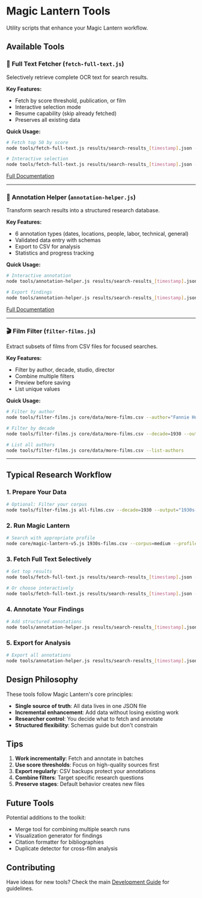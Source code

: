 # Magic Lantern Tools

Utility scripts that enhance your Magic Lantern workflow.

## Available Tools

### 📄 Full Text Fetcher (`fetch-full-text.js`)
Selectively retrieve complete OCR text for search results.

**Key Features:**
- Fetch by score threshold, publication, or film
- Interactive selection mode
- Resume capability (skip already fetched)
- Preserves all existing data

**Quick Usage:**
```bash
# Fetch top 50 by score
node tools/fetch-full-text.js results/search-results_[timestamp].json --top=50

# Interactive selection
node tools/fetch-full-text.js results/search-results_[timestamp].json --interactive
```

[Full Documentation](../docs/tools/fetch-full-text.md)

---

### 📝 Annotation Helper (`annotation-helper.js`)
Transform search results into a structured research database.

**Key Features:**
- 6 annotation types (dates, locations, people, labor, technical, general)
- Validated data entry with schemas
- Export to CSV for analysis
- Statistics and progress tracking

**Quick Usage:**
```bash
# Interactive annotation
node tools/annotation-helper.js results/search-results_[timestamp].json --interactive

# Export findings
node tools/annotation-helper.js results/search-results_[timestamp].json --export findings.csv
```

[Full Documentation](../docs/tools/annotation-helper.md)

---

### 🎬 Film Filter (`filter-films.js`)
Extract subsets of films from CSV files for focused searches.

**Key Features:**
- Filter by author, decade, studio, director
- Combine multiple filters
- Preview before saving
- List unique values

**Quick Usage:**
```bash
# Filter by author
node tools/filter-films.js core/data/more-films.csv --author="Fannie Hurst"

# Filter by decade
node tools/filter-films.js core/data/more-films.csv --decade=1930 --output="1930s-films.csv"

# List all authors
node tools/filter-films.js core/data/more-films.csv --list-authors
```

---

## Typical Research Workflow

### 1. Prepare Your Data
```bash
# Optional: Filter your corpus
node tools/filter-films.js all-films.csv --decade=1930 --output="1930s-films.csv"
```

### 2. Run Magic Lantern
```bash
# Search with appropriate profile
node core/magic-lantern-v5.js 1930s-films.csv --corpus=medium --profile=adaptation-studies
```

### 3. Fetch Full Text Selectively
```bash
# Get top results
node tools/fetch-full-text.js results/search-results_[timestamp].json --top=100

# Or choose interactively
node tools/fetch-full-text.js results/search-results_[timestamp].json --interactive
```

### 4. Annotate Your Findings
```bash
# Add structured annotations
node tools/annotation-helper.js results/search-results_[timestamp].json --interactive
```

### 5. Export for Analysis
```bash
# Export all annotations
node tools/annotation-helper.js results/search-results_[timestamp].json --export research-findings.csv
```

## Design Philosophy

These tools follow Magic Lantern's core principles:

- **Single source of truth**: All data lives in one JSON file
- **Incremental enhancement**: Add data without losing existing work
- **Researcher control**: You decide what to fetch and annotate
- **Structured flexibility**: Schemas guide but don't constrain

## Tips

1. **Work incrementally**: Fetch and annotate in batches
2. **Use score thresholds**: Focus on high-quality sources first
3. **Export regularly**: CSV backups protect your annotations
4. **Combine filters**: Target specific research questions
5. **Preserve stages**: Default behavior creates new files

## Future Tools

Potential additions to the toolkit:
- Merge tool for combining multiple search runs
- Visualization generator for findings
- Citation formatter for bibliographies
- Duplicate detector for cross-film analysis

## Contributing

Have ideas for new tools? Check the main [Development Guide](../docs/DEVELOPMENT.md) for guidelines.